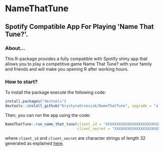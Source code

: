 # NameThatTune

## Spotify Compatible App For Playing 'Name That Tune?'.

### About...

This R-package provides a fully compatible with Spotify shiny app that allows you 
to play a competitive game Name That Tune? with your family and 
friends and will make you opening R after working hours.

### How to start?

To install the package execute the following code:

``` r
install.packages("devtools")
devtools::install_github("KrystynaGrzesiak/NameThatTune", upgrade = "always", dependencies = TRUE)
```
Then, you can run the app using the code:

``` r
NameThatTune::run_name_that_tune(client_id = "XXXXXXXXXXXXXXXXXXXXXXXXXXXXXXXXX",
                                 client_secret = "XXXXXXXXXXXXXXXXXXXXXXXXXXXXXXXX")
```

where `client_id` and `client_secret` are character strings of length 32 generated as explained [here](https://developer.spotify.com/documentation/general/guides/authorization/app-settings/).
